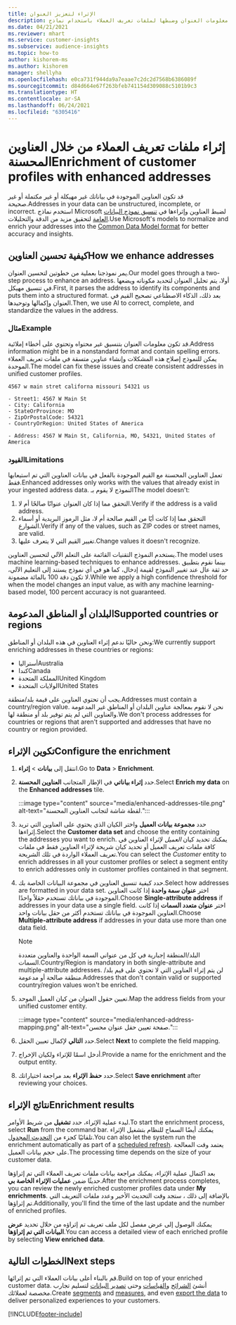 ```yaml
---
title: الإثراء لتعزيز العنوان
description: إثراء معلومات العنوان وضبطها لملفات تعريف العملاء باستخدام نماذج Microsoft.
ms.date: 04/21/2021
ms.reviewer: mhart
ms.service: customer-insights
ms.subservice: audience-insights
ms.topic: how-to
author: kishorem-ms
ms.author: kishorem
manager: shellyha
ms.openlocfilehash: e0ca731f944da9a7eaae7c2dc2d7568b6386089f
ms.sourcegitcommit: d84d664e67f263bfeb741154d309088c5101b9c3
ms.translationtype: HT
ms.contentlocale: ar-SA
ms.lasthandoff: 06/24/2021
ms.locfileid: "6305416"
---
```

# <a name="enrichment-of-customer-profiles-with-enhanced-addresses"></a><span data-ttu-id="ba230-103">إثراء ملفات تعريف العملاء من خلال العناوين المحسنة</span><span class="sxs-lookup"><span data-stu-id="ba230-103">Enrichment of customer profiles with enhanced addresses</span></span>

<span data-ttu-id="ba230-104">قد تكون العناوين الموجودة في بياناتك غير مهيكلة أو غير مكتملة أو غير صحيحة.</span><span class="sxs-lookup"><span data-stu-id="ba230-104">Addresses in your data can be unstructured, incomplete, or incorrect.</span></span> <span data-ttu-id="ba230-105">استخدم نماذج Microsoft لضبط العناوين وإثراءها في [تنسيق نموذج البيانات العامة](/common-data-model/schema/core/applicationcommon/address) لتحقيق مزيد من الدقة والتحليلات.</span><span class="sxs-lookup"><span data-stu-id="ba230-105">Use Microsoft's models to normalize and enrich your addresses into the [Common Data Model format](/common-data-model/schema/core/applicationcommon/address) for better accuracy and insights.</span></span>

## <a name="how-we-enhance-addresses"></a><span data-ttu-id="ba230-106">كيفية تحسين العناوين</span><span class="sxs-lookup"><span data-stu-id="ba230-106">How we enhance addresses</span></span>

<span data-ttu-id="ba230-107">يمر نموذجنا بعملية من خطوتين لتحسين العنوان.</span><span class="sxs-lookup"><span data-stu-id="ba230-107">Our model goes through a two-step process to enhance an address.</span></span> <span data-ttu-id="ba230-108">أولا، يتم تحليل العنوان لتحديد مكوناته ويضعها في تنسيق مهيكل.</span><span class="sxs-lookup"><span data-stu-id="ba230-108">First, it parses the address to identify its components and puts them into a structured format.</span></span> <span data-ttu-id="ba230-109">بعد ذلك، الذكاء الاصطناعي تصحيح القيم في العنوان وإكمالها وتوحيدها.</span><span class="sxs-lookup"><span data-stu-id="ba230-109">Then, we use AI to correct, complete, and standardize the values in the address.</span></span>

### <a name="example"></a><span data-ttu-id="ba230-110">مثال</span><span class="sxs-lookup"><span data-stu-id="ba230-110">Example</span></span>

<span data-ttu-id="ba230-111">قد تكون معلومات العنوان بتنسيق غير محتواه وتحتوي على أخطاء إملائية.</span><span class="sxs-lookup"><span data-stu-id="ba230-111">Address information might be in a nonstandard format and contain spelling errors.</span></span> <span data-ttu-id="ba230-112">يمكن للنموذج إصلاح هذه المشكلات وإنشاء عناوين متسقة في ملفات تعريف العملاء الموحدة.</span><span class="sxs-lookup"><span data-stu-id="ba230-112">The model can fix these issues and create consistent addresses in unified customer profiles.</span></span>

```Input
4567 w main stret californa missouri 54321 us
```

```Output
- Street1: 4567 W Main St
- City: California
- StateOrProvince: MO
- ZipOrPostalCode: 54321
- CountryOrRegion: United States of America

- Address: 4567 W Main St, California, MO, 54321, United States of America
```

### <a name="limitations"></a><span data-ttu-id="ba230-113">القيود</span><span class="sxs-lookup"><span data-stu-id="ba230-113">Limitations</span></span>

<span data-ttu-id="ba230-114">تعمل العناوين المحسنة مع القيم الموجودة بالفعل في بيانات العناوين التي تم استيعابها فقط.</span><span class="sxs-lookup"><span data-stu-id="ba230-114">Enhanced addresses only works with the values that already exist in your ingested address data.</span></span> <span data-ttu-id="ba230-115">النموذج لا يقوم بـ</span><span class="sxs-lookup"><span data-stu-id="ba230-115">The model doesn't:</span></span> 

1. <span data-ttu-id="ba230-116">التحقق مما إذا كان العنوان عنوانًا صالحًا أم لا.</span><span class="sxs-lookup"><span data-stu-id="ba230-116">Verify if the address is a valid address.</span></span>
2. <span data-ttu-id="ba230-117">التحقق مما إذا كانت أيًا من القيم صالحة أم لا، مثل الرموز البريدية أو أسماء الشوارع.</span><span class="sxs-lookup"><span data-stu-id="ba230-117">Verify if any of the values, such as ZIP codes or street names, are valid.</span></span>
3. <span data-ttu-id="ba230-118">تغيير القيم التي لا يتعرف عليها.</span><span class="sxs-lookup"><span data-stu-id="ba230-118">Change values it doesn't recognize.</span></span>

<span data-ttu-id="ba230-119">يستخدم النموذج التقنيات القائمة على التعلم الآلي لتحسين العناوين.</span><span class="sxs-lookup"><span data-stu-id="ba230-119">The model uses machine learning-based techniques to enhance addresses.</span></span> <span data-ttu-id="ba230-120">بينما نقوم بتطبيق حد ثقة عال عند تغيير النموذج لقيمة إدخال، كما هو في أي نموذج يستند إلى التعليم الآلي، لا تكون دقة 100 بالمائة مضمونة.</span><span class="sxs-lookup"><span data-stu-id="ba230-120">While we apply a high confidence threshold for when the model changes an input value, as with any machine learning-based model, 100 percent accuracy is not guaranteed.</span></span>

## <a name="supported-countries-or-regions"></a><span data-ttu-id="ba230-121">البلدان أو المناطق المدعومة</span><span class="sxs-lookup"><span data-stu-id="ba230-121">Supported countries or regions</span></span>

<span data-ttu-id="ba230-122">ونحن حاليًا ندعم إثراء العناوين في هذه البلدان أو المناطق:</span><span class="sxs-lookup"><span data-stu-id="ba230-122">We currently support enriching addresses in these countries or regions:</span></span> 

- <span data-ttu-id="ba230-123">أستراليا</span><span class="sxs-lookup"><span data-stu-id="ba230-123">Australia</span></span>
- <span data-ttu-id="ba230-124">كندا</span><span class="sxs-lookup"><span data-stu-id="ba230-124">Canada</span></span>
- <span data-ttu-id="ba230-125">المملكة المتحدة</span><span class="sxs-lookup"><span data-stu-id="ba230-125">United Kingdom</span></span>
- <span data-ttu-id="ba230-126">الولايات المتحدة</span><span class="sxs-lookup"><span data-stu-id="ba230-126">United States</span></span>

<span data-ttu-id="ba230-127">يجب أن تحتوي العناوين على قيمة بلد/منطقة.</span><span class="sxs-lookup"><span data-stu-id="ba230-127">Addresses must contain a country/region value.</span></span> <span data-ttu-id="ba230-128">نحن لا نقوم بمعالجة عناوين البلدان أو المناطق غير المدعومة والعناوين التي لم يتم توفير بلد أو منطقة لها.</span><span class="sxs-lookup"><span data-stu-id="ba230-128">We don't process addresses for countries or regions that aren't supported and addresses that have no country or region provided.</span></span>

## <a name="configure-the-enrichment"></a><span data-ttu-id="ba230-129">تكوين الإثراء</span><span class="sxs-lookup"><span data-stu-id="ba230-129">Configure the enrichment</span></span>

1. <span data-ttu-id="ba230-130">انتقل إلى **بيانات** > **إثراء**.</span><span class="sxs-lookup"><span data-stu-id="ba230-130">Go to **Data** > **Enrichment**.</span></span>

1. <span data-ttu-id="ba230-131">حدد **إثراء بياناتي** في الإطار المتجانب **العناوين المحسنة**.</span><span class="sxs-lookup"><span data-stu-id="ba230-131">Select **Enrich my data** on the **Enhanced addresses** tile.</span></span>

   :::image type="content" source="media/enhanced-addresses-tile.png" alt-text="لقطة شاشة لتجانب العناوين المحسنة.":::

1. <span data-ttu-id="ba230-133">حدد **مجموعة بيانات العميل** واختر الكيان الذي يحتوي على العناوين التي تريد إثراءها.</span><span class="sxs-lookup"><span data-stu-id="ba230-133">Select the **Customer data set** and choose the entity containing the addresses you want to enrich.</span></span> <span data-ttu-id="ba230-134">يمكنك تحديد كيان *العميل* لإثراء العناوين في كافة ملفات تعريف العميل أو تحديد كيان شريحة لإثراء العناوين فقط في ملفات تعريف العملاء الواردة في تلك الشريحة.</span><span class="sxs-lookup"><span data-stu-id="ba230-134">You can select the *Customer* entity to enrich addresses in all your customer profiles or select a segment entity to enrich addresses only in customer profiles contained in that segment.</span></span>

1. <span data-ttu-id="ba230-135">حدد كيفية تنسيق العناوين في مجموعة البيانات الخاصة بك.</span><span class="sxs-lookup"><span data-stu-id="ba230-135">Select how addresses are formatted in your data set.</span></span> <span data-ttu-id="ba230-136">اختر **عنوان سمة واحدة** إذا كانت العناوين الموجودة في بياناتك تستخدم حقلاً واحدًا.</span><span class="sxs-lookup"><span data-stu-id="ba230-136">Choose **Single-attribute address** if addresses in your data use a single field.</span></span> <span data-ttu-id="ba230-137">اختر **عنوان متعدد السمات** إذا كانت العناوين الموجودة في بياناتك تستخدم أكثر من حقل بيانات واحد.</span><span class="sxs-lookup"><span data-stu-id="ba230-137">Choose **Multiple-attribute address** if addresses in your data use more than one data field.</span></span>

   > [!NOTE]
   > <span data-ttu-id="ba230-138">البلد/المنطقة إجبارية في كل من عنواني السمة الواحدة والعناوين متعددة السمات.</span><span class="sxs-lookup"><span data-stu-id="ba230-138">Country/Region is mandatory in both single-attribute and multiple-attribute addresses.</span></span> <span data-ttu-id="ba230-139">لن يتم إثراء العناوين التي لا تحتوي على قيم بلد/منطقة صالحة أو مدعومة.</span><span class="sxs-lookup"><span data-stu-id="ba230-139">Addresses that don't contain valid or supported country/region values won't be enriched.</span></span>

1.  <span data-ttu-id="ba230-140">تعيين حقول العنوان من كيان العميل الموحد.</span><span class="sxs-lookup"><span data-stu-id="ba230-140">Map the address fields from your unified customer entity.</span></span>

    :::image type="content" source="media/enhanced-address-mapping.png" alt-text="صفحة تعيين حقل عنوان محسن.":::

1. <span data-ttu-id="ba230-142">حدد **التالي** لإكمال تعيين الحقل.</span><span class="sxs-lookup"><span data-stu-id="ba230-142">Select **Next** to complete the field mapping.</span></span>

1. <span data-ttu-id="ba230-143">أدخل اسمًا للإثراء ولكيان الإخراج.</span><span class="sxs-lookup"><span data-stu-id="ba230-143">Provide a name for the enrichment and the output entity.</span></span>

1. <span data-ttu-id="ba230-144">حدد **حفظ الإثراء** بعد مراجعة اختياراتك.</span><span class="sxs-lookup"><span data-stu-id="ba230-144">Select **Save enrichment** after reviewing your choices.</span></span>

## <a name="enrichment-results"></a><span data-ttu-id="ba230-145">نتائج الإثراء</span><span class="sxs-lookup"><span data-stu-id="ba230-145">Enrichment results</span></span>

<span data-ttu-id="ba230-146">لبدء عملية الإثراء، حدد **تشغيل** من شريط الأوامر.</span><span class="sxs-lookup"><span data-stu-id="ba230-146">To start the enrichment process, select **Run** from the command bar.</span></span> <span data-ttu-id="ba230-147">يمكنك أيضًا السماح للنظام بتشغيل الإثراء تلقائيًا كجزء من [التحديث المجدول](system.md#schedule-tab).</span><span class="sxs-lookup"><span data-stu-id="ba230-147">You can also let the system run the enrichment automatically as part of a [scheduled refresh](system.md#schedule-tab).</span></span> <span data-ttu-id="ba230-148">يعتمد وقت المعالجة على حجم بيانات العميل.</span><span class="sxs-lookup"><span data-stu-id="ba230-148">The processing time depends on the size of your customer data.</span></span>

<span data-ttu-id="ba230-149">بعد اكتمال عملية الإثراء، يمكنك مراجعة بيانات ملفات تعريف العملاء التي تم إثراؤها حديثًا ضمن **عمليات الإثراء الخاصة بي**.</span><span class="sxs-lookup"><span data-stu-id="ba230-149">After the enrichment process completes, you can review the newly enriched customer profiles data under **My enrichments**.</span></span> <span data-ttu-id="ba230-150">بالإضافة إلى ذلك ، ستجد وقت التحديث الأخير وعدد ملفات التعريف التي تم إثراؤها.</span><span class="sxs-lookup"><span data-stu-id="ba230-150">Additionally, you'll find the time of the last update and the number of enriched profiles.</span></span>

<span data-ttu-id="ba230-151">يمكنك الوصول إلى عرض مفصل لكل ملف تعريف تم إثراؤه من خلال تحديد **عرض البيانات التي تم إثراؤها**.</span><span class="sxs-lookup"><span data-stu-id="ba230-151">You can access a detailed view of each enriched profile by selecting **View enriched data**.</span></span>

## <a name="next-steps"></a><span data-ttu-id="ba230-152">الخطوات التالية</span><span class="sxs-lookup"><span data-stu-id="ba230-152">Next steps</span></span>

<span data-ttu-id="ba230-153">قم بالبناء أعلى بيانات العملاء التي تم إثرائها.</span><span class="sxs-lookup"><span data-stu-id="ba230-153">Build on top of your enriched customer data.</span></span> <span data-ttu-id="ba230-154">أنشئ [الشرائح](segments.md) و[القياسات](measures.md) وحتى [تصدير البيانات](export-destinations.md) لتسليم تجارب مخصصة لعملائك.</span><span class="sxs-lookup"><span data-stu-id="ba230-154">Create [segments](segments.md) and [measures](measures.md), and even [export the data](export-destinations.md) to deliver personalized experiences to your customers.</span></span>

[!INCLUDE[footer-include](../includes/footer-banner.md)]
